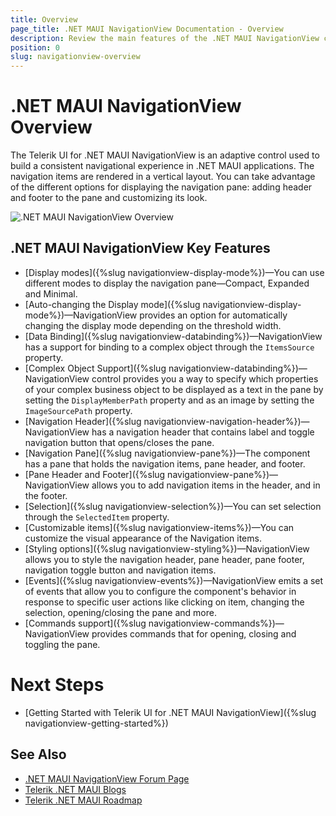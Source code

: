 ```yaml
---
title: Overview
page_title: .NET MAUI NavigationView Documentation - Overview
description: Review the main features of the .NET MAUI NavigationView control.
position: 0
slug: navigationview-overview
---
```


# .NET MAUI NavigationView Overview

The Telerik UI for .NET MAUI NavigationView is an adaptive control used to build a consistent navigational experience in .NET MAUI applications. The navigation items are rendered in a vertical layout. You can take advantage of the different options for displaying the navigation pane: adding header and footer to the pane and customizing its look.

![.NET MAUI NavigationView Overview](images/navigationview-overview.gif)

## .NET MAUI NavigationView Key Features

* [Display modes]({%slug navigationview-display-mode%})&mdash;You can use different modes to display the navigation pane&mdash;Compact, Expanded and Minimal. 
* [Auto-changing the Display mode]({%slug navigationview-display-mode%})&mdash;NavigationView provides an option for automatically changing the display mode depending on the threshold width.
* [Data Binding]({%slug navigationview-databinding%})&mdash;NavigationView has a support for binding to a complex object through the `ItemsSource` property.
* [Complex Object Support]({%slug navigationview-databinding%})&mdash;NavigationView control provides you a way to specify which properties of your complex business object to be displayed as a text in the pane by setting the `DisplayMemberPath` property and as an image by setting the `ImageSourcePath` property.
* [Navigation Header]({%slug navigationview-navigation-header%})&mdash;NavigationView has a navigation header that contains label and toggle navigation button that opens/closes the pane.
* [Navigation Pane]({%slug navigationview-pane%})&mdash;The component has a pane that holds the navigation items, pane header, and footer.
* [Pane Header and Footer]({%slug navigationview-pane%})&mdash;NavigationView allows you to add navigation items in the header, and in the footer. 
* [Selection]({%slug navigationview-selection%})&mdash;You can set selection through the `SelectedItem` property.
* [Customizable items]({%slug navigationview-items%})&mdash;You can customize the visual appearance of the Navigation items.
* [Styling options]({%slug navigationview-styling%})&mdash;NavigationView allows you to style the navigation header, pane header, pane footer, navigation toggle button and navigation items.
* [Events]({%slug navigationview-events%})&mdash;NavigationView emits a set of events that allow you to configure the component's behavior in response to specific user actions like clicking on item, changing the selection, opening/closing the pane and more.
* [Commands support]({%slug navigationview-commands%})&mdash;NavigationView provides commands that for opening, closing and toggling the pane.

# Next Steps

- [Getting Started with Telerik UI for .NET MAUI NavigationView]({%slug navigationview-getting-started%})

## See Also

- [.NET MAUI NavigationView Forum Page](https://www.telerik.com/forums/maui?tagId=1978)
- [Telerik .NET MAUI Blogs](https://www.telerik.com/blogs/mobile-net-maui)
- [Telerik .NET MAUI Roadmap](https://www.telerik.com/support/whats-new/maui-ui/roadmap)
